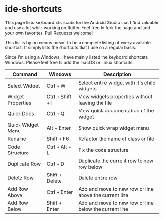 # ide-shortcuts

This page lists keyboard shortcuts for the Android Studio that I find valuable and use a lot while working on flutter. Feel free to fork the page and add your own favorites. Pull Requests welcome!

This list is by no means meant to be a complete listing of every available shortcut. It simply lists the shortcuts that I use on a regular basis.

Since I'm using a Windows, I have mainly listed the keyboard shortcuts Windows. Please feel free to add the macOS or Linux shortcuts.

| Command | Windows | Description |
| ------- | -------- | ------- |
| Select Widget | Ctrl + W | Select entire widget with it's child widgets |
| Widget Properties | Ctrl + Shift + I | View widgets properties without leaving the file |
| Quick Docs | Ctrl + Q | View quick documentation of the widget|
| Quick Widget Menu | Alt + Enter | Show quick wrap widget menu |
| Rename | Shift + F6 | Refactor the name of class or file |
| Code Structure | Ctrl + Alt + L | Fix the code structure |
| Duplicate Row | Ctrl + D | Duplicate the current row to new row below |
| Delete Row | Shift + Delete | Delete entire row |
| Add Row Above | Ctrl + Enter | Add and move to new row or line above the current line |
| Add Row Below | Shift + Enter | Add and move to new row or line below the current line |


